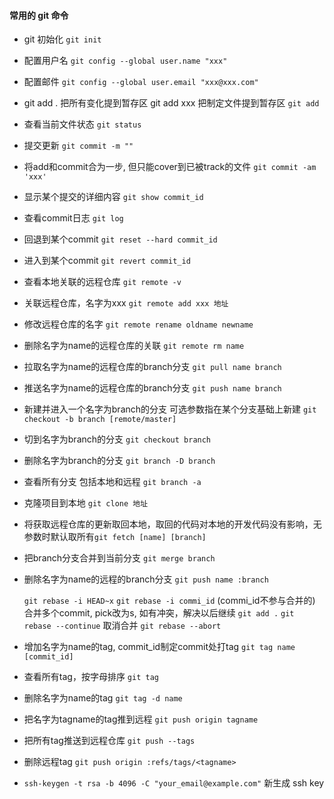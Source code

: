 #### 常用的 git 命令

- git 初始化 `git init`

- 配置用户名 `git config --global user.name "xxx"`

- 配置邮件 `git config --global user.email "xxx@xxx.com"`

- git add . 把所有变化提到暂存区 git add xxx 把制定文件提到暂存区 `git add`

- 查看当前文件状态 `git status`

- 提交更新 `git commit -m ""`

- 将add和commit合为一步, 但只能cover到已被track的文件 `git commit -am 'xxx'`

- 显示某个提交的详细内容 `git show commit_id`

- 查看commit日志 `git log`

- 回退到某个commit `git reset --hard commit_id`

- 进入到某个commit `git revert commit_id`

- 查看本地关联的远程仓库 `git remote -v`

- 关联远程仓库，名字为xxx `git remote add xxx 地址`

- 修改远程仓库的名字 `git remote rename oldname newname`

- 删除名字为name的远程仓库的关联 `git remote rm name`

- 拉取名字为name的远程仓库的branch分支 `git pull name branch`

- 推送名字为name的远程仓库的branch分支 `git push name branch`

- 新建并进入一个名字为branch的分支 可选参数指在某个分支基础上新建 `git checkout -b branch [remote/master]`

- 切到名字为branch的分支 `git checkout branch`

- 删除名字为branch的分支 `git branch -D branch`

- 查看所有分支 包括本地和远程 `git branch -a`

- 克隆项目到本地 `git clone 地址`

- 将获取远程仓库的更新取回本地，取回的代码对本地的开发代码没有影响，无参数时默认取所有`git fetch [name] [branch]`

- 把branch分支合并到当前分支 `git merge branch`

- 删除名字为name的远程的branch分支 `git push name :branch`

  `git rebase -i HEAD~x` `git rebase -i commi_id` (commi_id不参与合并的) 合并多个commit, pick改为s, 如有冲突，解决以后继续 `git add .` `git rebase --continue` 取消合并 `git rebase --abort`

- 增加名字为name的tag, commit_id制定commit处打tag `git tag name [commit_id]`

- 查看所有tag，按字母排序 `git tag`

- 删除名字为name的tag `git tag -d name`

- 把名字为tagname的tag推到远程 `git push origin tagname`

- 把所有tag推送到远程仓库 `git push --tags`

- 删除远程tag `git push origin :refs/tags/<tagname>`

- `ssh-keygen -t rsa -b 4096 -C "your_email@example.com"` 新生成 ssh key 
